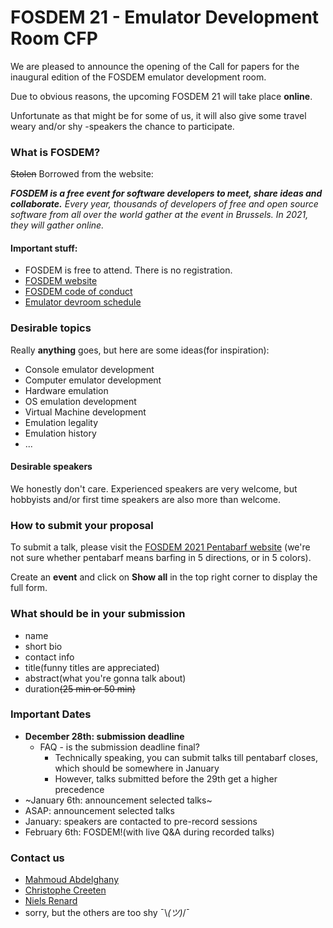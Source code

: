 # FOSDEM 21 - Emulator Development Room CFP
We are pleased to announce the opening of the Call for papers for the inaugural edition of the FOSDEM emulator development room.

Due to obvious reasons, the upcoming FOSDEM 21 will take place **online**.

Unfortunate as that might be for some of us, it will also give some travel weary and/or shy -speakers the chance to participate. 

### What is FOSDEM?
~~Stolen~~ Borrowed from the website:

_**FOSDEM is a free event for software developers to meet, share ideas and collaborate.**
Every year, thousands of developers of free and open source software from all over the world gather at the event in Brussels. In 2021, they will gather online._ 

#### Important stuff:
- FOSDEM is free to attend. There is no registration.
- [FOSDEM website](https://fosdem.org/)
- [FOSDEM code of conduct](https://fosdem.org/2021/practical/conduct/)
- [Emulator devroom schedule](https://fosdem.org/2021/schedule/track/emulator_development/)

### Desirable topics
Really **anything** goes, but here are some ideas(for inspiration):
- Console emulator development
- Computer emulator development
- Hardware emulation
- OS emulation development
- Virtual Machine development
- Emulation legality
- Emulation history
- ...
#### Desirable speakers
We honestly don't care. Experienced speakers are very welcome, but hobbyists and/or first time speakers are also more than welcome.

### How to submit your proposal
To submit a talk, please visit the [FOSDEM 2021 Pentabarf website](https://penta.fosdem.org/submission/FOSDEM21) (we're not sure whether pentabarf means barfing in 5 directions, or in 5 colors).

Create an **event** and click on **Show all** in the top right corner to display the full form.

### What should be in your submission
- name
- short bio
- contact info
- title(funny titles are appreciated)
- abstract(what you're gonna talk about)
- duration~~(25 min or 50 min)~~

### Important Dates
- **December 28th: submission deadline**
  - FAQ - is the submission deadline final?
    - Technically speaking, you can submit talks till pentabarf closes, which should be somewhere in January
    - However, talks submitted before the 29th get a higher precedence
- ~January 6th: announcement selected talks~
- ASAP: announcement selected talks
- January: speakers are contacted to pre-record sessions
- February 6th: FOSDEM!(with live Q&A during recorded talks)

### Contact us
- [Mahmoud Abdelghany](https://twitter.com/blackbeard0x14e)
- [Christophe Creeten](mailto:christophecreeten@hotmail.com)
- [Niels Renard](https://twitter.com/nielsrenard)
- sorry, but the others are too shy ¯\\_(ツ)_/¯

